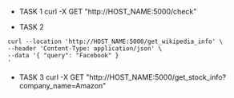 - TASK 1
  curl -X GET "http://HOST_NAME:5000/check"

- TASK 2

```
curl --location 'http://HOST_NAME:5000/get_wikipedia_info' \
--header 'Content-Type: application/json' \
--data '{ "query": "Facebook" }
'
```

- TASK 3
  curl -X GET "http://HOST_NAME:5000/get_stock_info?company_name=Amazon"
